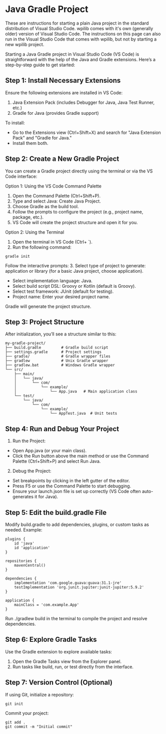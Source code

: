# Java Gradle Project

These are instructions for starting a plain Java project in the standard distribution of Visual Studio Code.  wpilib comes with it's own (generally older) version of Visual Studio Code.  The instructions on this page can also run in the Visual Studio Code that comes with wpilib, but not by starting a new wpilib project.  

Starting a Java Gradle project in Visual Studio Code (VS Code) is straightforward with the help of the Java and Gradle extensions. Here’s a step-by-step guide to get started:

## Step 1: Install Necessary Extensions

Ensure the following extensions are installed in VS Code:
1. Java Extension Pack (includes Debugger for Java, Java Test Runner, etc.)
2. Gradle for Java (provides Gradle support)

To install:
* Go to the Extensions view (Ctrl+Shift+X) and search for "Java Extension Pack" and "Gradle for Java."
* Install them both.

## Step 2: Create a New Gradle Project

You can create a Gradle project directly using the terminal or via the VS Code interface:

Option 1: Using the VS Code Command Palette
1. Open the Command Palette (Ctrl+Shift+P).
2. Type and select Java: Create Java Project.
3. Choose Gradle as the build tool.
4. Follow the prompts to configure the project (e.g., project name, package, etc.).
5. VS Code will create the project structure and open it for you.

Option 2: Using the Terminal
1. Open the terminal in VS Code (Ctrl+ `).
2. Run the following command:
```
gradle init
```

Follow the interactive prompts:
3. Select type of project to generate: application or library (for a basic Java project, choose application).
  * Select implementation language: Java.
  * Select build script DSL: Groovy or Kotlin (default is Groovy).
  * Select test framework: JUnit (default for testing).
  * Project name: Enter your desired project name.

Gradle will generate the project structure.

## Step 3: Project Structure

After initialization, you’ll see a structure similar to this:
```
my-gradle-project/
├── build.gradle         # Gradle build script
├── settings.gradle      # Project settings
├── gradle/              # Gradle wrapper files
├── gradlew              # Unix Gradle wrapper
├── gradlew.bat          # Windows Gradle wrapper
└── src/
    ├── main/
    │   └── java/
    │       └── com/
    │           └── example/
    │               └── App.java   # Main application class
    └── test/
        └── java/
            └── com/
                └── example/
                    └── AppTest.java  # Unit tests
```

## Step 4: Run and Debug Your Project

1. Run the Project:
  * Open App.java (or your main class).
  * Click the Run button above the main method or use the Command Palette (Ctrl+Shift+P) and select Run Java.

2. Debug the Project:
  * Set breakpoints by clicking in the left gutter of the editor.
  * Press F5 or use the Command Palette to start debugging.
  * Ensure your launch.json file is set up correctly (VS Code often auto-generates it for Java).

## Step 5: Edit the build.gradle File

Modify build.gradle to add dependencies, plugins, or custom tasks as needed. Example:

```
plugins {
    id 'java'
    id 'application'
}

repositories {
    mavenCentral()
}

dependencies {
    implementation 'com.google.guava:guava:31.1-jre'
    testImplementation 'org.junit.jupiter:junit-jupiter:5.9.2'
}

application {
    mainClass = 'com.example.App'
}
```
Run ./gradlew build in the terminal to compile the project and resolve dependencies.

## Step 6: Explore Gradle Tasks

Use the Gradle extension to explore available tasks:
  1. Open the Gradle Tasks view from the Explorer panel.
  2. Run tasks like build, run, or test directly from the interface.

## Step 7: Version Control (Optional)

If using Git, initialize a repository:
```
git init
```

Commit your project:
```
git add .
git commit -m "Initial commit"
```